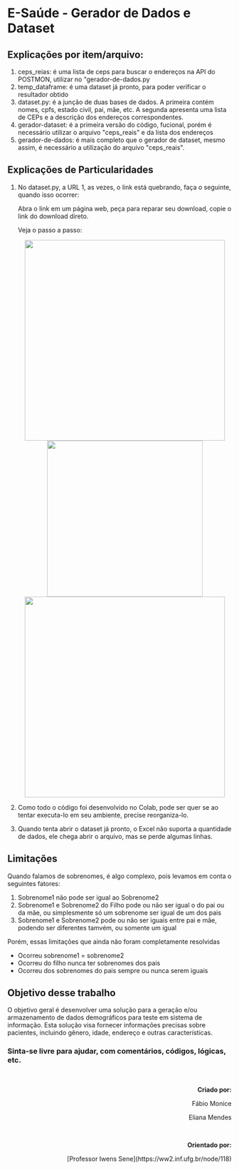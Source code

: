 # E-Saúde - Gerador de Dados e Dataset

## Explicações por item/arquivo:

<ol>
  <li>ceps_reias: é uma lista de ceps para buscar o endereços na API do POSTMON, utilizar no "gerador-de-dados.py</li>
  
  <li>temp_dataframe: é uma dataset já pronto, para poder verificar o resultador obtido</li>
  
  <li>dataset.py: é a junção de duas bases de dados. A primeira contém nomes, cpfs, estado civil, pai, mãe, etc. A segunda apresenta uma lista de CEPs e a descrição dos endereços correspondentes.</li>
  
  <li>gerador-dataset: é a primeira versão do código, fucional, porém é necessário utilizar o arquivo "ceps_reais" e da lista dos endereços</li>
  
  <li>gerador-de-dados: é mais completo que o gerador de dataset, mesmo assim, é necessário a utilização do arquivo "ceps_reais".</li>
</ol>

## Explicações de Particularidades

<ol>
  <li>No dataset.py, a URL 1, as vezes, o link está quebrando, faça o seguinte, quando isso ocorrer:</li>  

<p>Abra o link em um página web, peça para reparar seu download, copie o link do download direto.<br /></p>
<p>Veja o passo a passo: <br /></p>

     
<p align="center">

 <img src="https://user-images.githubusercontent.com/113941301/255600779-0f4661fc-2e92-4792-906d-5e9ca35654e2.JPG" width="450" />
 <img src="https://user-images.githubusercontent.com/113941301/255603356-1ea53ad1-e145-4c6a-bd84-ee04d4802e03.JPG" width="350" />
 <img src="https://user-images.githubusercontent.com/113941301/255603480-d390afea-ef7c-41d1-b13a-c8c5fabe307b.JPG" width="450" />

</p>

<p>
  <li>Como todo o código foi desenvolvido no Colab, pode ser quer se ao tentar executa-lo em seu ambiente, precise reorganiza-lo.</li>
</p>
<li>Quando tenta abrir o dataset já pronto, o Excel não suporta a quantidade de dados, ele chega abrir o arquivo, mas se perde algumas linhas.</li>

</ol>

## Limitações

<p>Quando falamos de sobrenomes, é algo complexo, pois levamos em conta o seguintes fatores:</p>

<ol>
<li>Sobrenome1 não pode ser igual ao Sobrenome2</li>
<li>Sobrenome1 e Sobrenome2 do Filho pode ou não ser igual o do pai ou da mãe, ou simplesmente só um sobrenome ser igual de um dos pais</li>
<li>Sobrenome1 e Sobrenome2 pode ou não ser iguais entre pai e mãe, podendo ser diferentes tamvém, ou somente um igual</li>
</ol>

<p>Porém, essas limitações que ainda não foram completamente resolvidas</p>

<ul>
  <li>Ocorreu sobrenome1 = sobrenome2</li>
  <li>Ocorreu do filho nunca ter sobrenomes dos pais</li>
  <li>Ocorreu dos sobrenomes do pais sempre ou nunca serem iguais</li>
</ul>

## Objetivo desse trabalho
<p>
O objetivo geral é desenvolver uma solução para a geração e/ou armazenamento de dados demográficos para teste em sistema de informação. Esta solução visa fornecer informações precisas sobre pacientes, incluindo gênero, idade, endereço e outras características.
</p>

### Sinta-se livre para ajudar, com comentários, códigos, lógicas, etc.

<br />
<p align="right"><b>Criado por:</b></p>
<p align="right">Fábio Monice</p>
<p align="right">Eliana Mendes</p>

<br />
<p align="right"><b>Orientado por:</b></p>
<p align="right">[Professor Iwens Sene](https://ww2.inf.ufg.br/node/118)</p>

